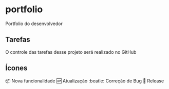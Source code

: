 # portfolio
Portfolio do desenvolvedor

## Tarefas
O controle das tarefas desse projeto será realizado no GitHub

## Ícones
:package: Nova funcionalidade
:up: Atualização
:beatle: Correção de Bug
:checkered_flag: Release
